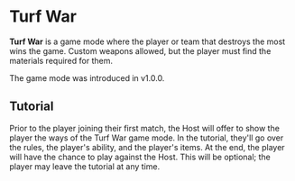 # Turf War
**Turf War** is a game mode where the player or team that destroys the most wins the game. Custom weapons allowed, but the player must find the materials required for them.

The game mode was introduced in v1.0.0.

## Tutorial
Prior to the player joining their first match, the Host will offer to show the player the ways of the Turf War game mode. In the tutorial, they'll go over the rules, the player's ability, and the player's items. At the end, the player will have the chance to play against the Host. This will be optional; the player may leave the tutorial at any time.